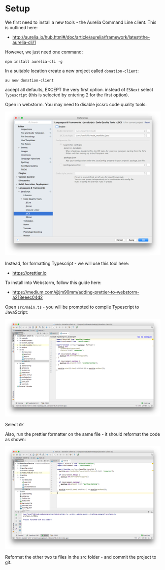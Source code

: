 # Setup

We first need to install a new tools - the Aurelia Command Line client. This is outlined here:

- <http://aurelia.io/hub.html#/doc/article/aurelia/framework/latest/the-aurelia-cli/1>

However, we just need one command:

~~~
npm install aurelia-cli -g
~~~

In a suitable location create a new project called `donation-client`:

~~~
au new donation-client
~~~

accept all defaults, EXCEPT the very first option. instead of `ESNext` select `Typescript` (this is selected by entering 2 for the first option).

Open in webstorm. You may need to disable jscsrc code quality tools:

![](img/01.png)

Instead, for formatting Typescript - we will use this tool here:

- <https://prettier.io>

To install into Webstorm, follow this guide here:

- <https://medium.com/@jm90mm/adding-prettier-to-webstorm-a218eeec04d2>

Open `src/main.ts` - you will be prompted to compile Typescript to JavaScript:

![](img/01x.png)

Select `OK`

Also, run the prettier formatter on the same file - it should reformat the code as shown:

![](img/02x.png)

Reformat the other two ts files in the src folder - and commit the project to git.